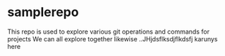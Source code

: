 # samplerepo
This repo is used to explore various git operations and commands for projects
We can all explore together
likewise
..JHjdsflksdjflkdsfj
karunys here
